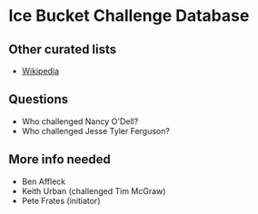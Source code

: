 Ice Bucket Challenge Database
=============================

Other curated lists
-------------------
* [Wikipedia](http://en.wikipedia.org/wiki/Ice_Bucket_Challenge)

Questions
---------
* Who challenged Nancy O'Dell?
* Who challenged Jesse Tyler Ferguson?

More info needed
----------------
* Ben Affleck
* Keith Urban (challenged Tim McGraw)
* Pete Frates (initiator)
